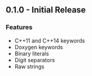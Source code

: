 ## 0.1.0 - Initial Release

### Features

* C++11 and C++14 keywords
* Doxygen keywords
* Binary literals
* Digit separators
* Raw strings
